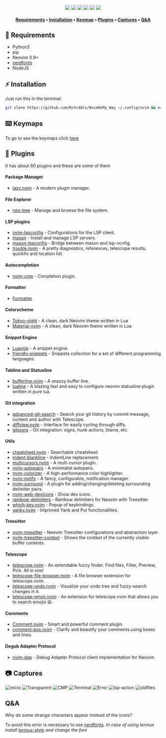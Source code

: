  <p align="Center">
  <img src="https://res.cloudinary.com/dhqo7n9gd/image/upload/v1693760235/Nvim/Head.jpg" >
  <img src="https://img.shields.io/badge/-%3E=0.8.0-success?logo=neovim&logoColor=ffffff&labelColor=246FFF&color=7A7A7A" >
  <img src="https://img.shields.io/badge/-Lua-success?logo=lua&logoColor=ffffff&labelColor=246FFF&color=7A7A7A" >
  <img src="https://img.shields.io/badge/-Linux-success?logo=linux&logoColor=ffffff&labelColor=246FFF&color=7A7A7A" >
  <img src="https://img.shields.io/badge/-Neovim-success?logo=neovim&logoColor=ffffff&labelColor=246FFF&color=7A7A7A" >
  <img src="https://img.shields.io/badge/-vim-success?logo=vim&logoColor=ffffff&labelColor=246FFF&color=7A7A7A" >
 </p>

<h4 align="center">
<a href="#requirements">Requirements</a> •
<a href="#installation">Installation</a> •
<a href="#keymaps">Keymap</a> •
<a href="#plugins">Plugins</a> •
<a href="#captures">Captures</a> •
<a href="#q&a">Q&A</a> 
</h4>

<!-- ## 📍 Requirements  -->
<h2 id="requirements">📍 Requirements</h2>

- Python3
- pip
- Neovim 0.9+
- [nerdfonts](https://www.nerdfonts.com/)
- NodeJS

<!-- ##  ⚡ Installation -->

<h2 id="installation">⚡ Installation</h2>
Just run this in the terminal:

```bash
git clone https://github.com/RchrdAlv/NvimOnMy_Way ~/.config/nvim && nvim
```

<!-- ## ⌨️ Keymaps -->
<h2 id="keymaps">⌨️ Keymaps</h2>

To go to see the keymaps click [here](keymaps_readme.md)

<!-- ## 🔌 Plugins -->
<h2 id="plugins">🔌 Plugins</h2>
It has about 60 plugins and these are some of them

#### Package Manager

- [lazy.nvim](https://github.com/folke/lazy.nvim) - A modern plugin manager.

#### File Explorer

- [neo-tree](https://github.com/nvim-neo-tree/neo-tree.nvim) - Manage and browse the file system.

#### LSP plugins

- [nvim-lspconfig](https://github.com/neovim/nvim-lspconfig) - Configurations for the LSP client.
- [mason](https://github.com/williamboman/mason.nvim) - Install and manage LSP servers.
- [mason-lspconfig](https://github.com/williamboman/mason-lspconfig.nvim) - Bridge between mason and lsp-ocnfig.
- [trouble.nvim](https://github.com/folke/trouble.nvim) - A pretty diagnostics, references, telescope results, quickfix and location list.

#### Autocompletion

- [nvim-cmp](https://github.com/hrsh7th/nvim-cmp) - Completion plugin.

#### Formatter

- [Formatter](https://github.com/mhartington/formatter.nvim)

#### Colorscheme

- [Tokyo-night](https://github.com/folke/tokyonight.nvim) - A clean, dark Neovim theme written in Lua
- [Material-nvim](https://github.com/marko-cerovac/material.nvim) - A clean, dark Neovim theme written in Lua

#### Snippet Engine

- [Luasnip](https://github.com/L3MON4D3/LuaSnip) - A snippet engine.
- [friendly-snippets](https://github.com/rafamadriz/friendly-snippets) - Snippets collection for a set of different programming languages.

#### Tabline and Statusline

- [bufferline.nvim](https://github.com/akinsho/bufferline.nvim) - A snazzy buffer line.
- [lualine](https://github.com/nvim-lualine/lualine.nvim) - A blazing fast and easy to configure neovim statusline plugin written in pure lua.

#### Git integration

- [advanced-git-search](https://github.com/aaronhallaert/advanced-git-search.nvim) - Search your git history by commit message, content and author with Telescope.
- [diffview.nvim](https://github.com/sindrets/diffview.nvim) - Interface for easily cycling through diffs.
- [gitsigns](https://github.com/lewis6991/gitsigns.nvim) - Git integration: signs, hunk actions, blame, etc.

#### Utils

- [cheatsheet.nvim](https://github.com/sudormrfbin/cheatsheet.nvim) - Searchable cheatsheet.
- [indent-blankline](https://github.com/lukas-reineke/indent-blankline.nvim) - IndentLine replacement.
- [multicursors.nvim](https://github.com/smoka7/multicursors.nvim) - A multi cursor plugin.
- [nvim-autopairs](https://github.com/windwp/nvim-autopairs) - A minimalist autopairs.
- [nvim-colorizer](https://github.com/norcalli/nvim-colorizer.lua) - A high-performance color highlighter.
- [nvim-notify](https://github.com/rcarriga/nvim-notify) - A fancy, configurable, notification manager.
- [nvim-surround](https://github.com/kylechui/nvim-surround) - A plugin for adding/changing/deleting surrounding delimiter pairs.
- [nvim-web-devicons](https://github.com/nvim-tree/nvim-web-devicons) - Show dev icons.
- [rainbow-delimiters](https://github.com/HiPhish/rainbow-delimiters.nvim) - Rainbow delimiters for Neovim with Treesitter.
- [which-key.nvim](https://github.com/folke/which-key.nvim) - Popup of keybindings.
- [yanky.nvim](https://github.com/gbprod/yanky.nvim) - Improved Yank and Put functionalities.

#### Treesitter

- [nvim-treesitter](https://github.com/nvim-treesitter/nvim-treesitter) - Neovim Treesitter configurations and abstraction layer.
- [nvim-treesitter-context](https://github.com/nvim-treesitter/nvim-treesitter-context) - Shows the context of the currently visible buffer contents.

#### Telescope

- [telescope.nvim](https://github.com/nvim-telescope/telescope.nvim) - An extendable fuzzy finder. Find files, Filter, Preview, Pick. All in one!
- [telescope-file-browser.nvim](https://github.com/nvim-telescope/telescope-file-browser.nvim) - A file browser extension for telescope.nvim.
- [telescope-undo.nvim](https://github.com/debugloop/telescope-undo.nvim) - Visualize your undo tree and fuzzy-search changes in it.
- [telescope-emoji.nvim](https://github.com/xiyaowong/telescope-emoji.nvim) - An extension for telescope.nvim that allows you to search emojis 😃.

#### Comments

- [Comment.nvim](https://github.com/numToStr/Comment.nvim) - Smart and powerful comment plugin.
- [comment-box.nvim](https://github.com/LudoPinelli/comment-box.nvim) - Clarify and beautify your comments using boxes and lines.

#### Degub Adapter Protocol

- [nvim-dap](https://github.com/mfussenegger/nvim-dap) - Debug Adapter Protocol client implementation for Neovim.

<!-- ## 📷 Captures -->
<h2 id="captures">📷 Captures</h2>

<img src='https://res.cloudinary.com/dhqo7n9gd/image/upload/v1713064220/Screenshot_2024-04-13_21-56-55_s3i5rg.png' alt="inicio" >
<img src='https://res.cloudinary.com/dhqo7n9gd/image/upload/v1713064220/Screenshot_2024-04-13_21-39-50_tj2qqd.png' alt="Transparent" >
<img src='https://res.cloudinary.com/dhqo7n9gd/image/upload/v1713064220/Screenshot_2024-04-13_21-55-37_woaf8n.png' alt="CMP">
<img src='https://res.cloudinary.com/dhqo7n9gd/image/upload/v1713064208/Screenshot_2024-04-13_21-34-30_kiwvcu.png' alt="Terminal">
<img src='https://res.cloudinary.com/dhqo7n9gd/image/upload/v1713064206/Screenshot_2024-04-13_21-32-40_oasrbf.png' alt="Error">
<img src='https://res.cloudinary.com/dhqo7n9gd/image/upload/v1713064168/Screenshot_2024-04-13_21-59-49_zvfwmq.png' alt="lsp-action">
<img src='https://res.cloudinary.com/dhqo7n9gd/image/upload/v1713064202/Screenshot_2024-04-13_21-31-04_ww7v6z.png' alt="oldfiles">

## Q&A

Why do some strange characters appear instead of the icons?

<p>

To avoid this error is necessary to use [nerdfonts](https://www.nerdfonts.com).
_In case of using termux install [termux-style](https://f-droid.org/es/packages/com.termux.styling) and change the font_

</p>
